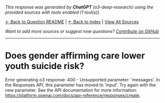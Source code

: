 <!-- 
Generated by: chatgpt
Model: o3-deep-research
Prompt type: sources
Tools enabled: True
Generated at: 2025-06-26T21:43:10.451042
-->

*This response was generated by **ChatGPT** (o3-deep-research) using the provided sources with tools enabled (1 tool(s)).*

[← Back to Question README](README.md) | [← Back to Index](../README.md) | [View All Sources](../allsources.md)

*Want to add more sources or suggest new questions? [Contribute on GitHub](https://github.com/justinwest/SuggestedSources)*

---

# Does gender affirming care lower youth suicide risk?

Error generating o3 response: 400 - Unsupported parameter: 'messages'. In the Responses API, this parameter has moved to 'input'. Try again with the new parameter. See the API documentation for more information: https://platform.openai.com/docs/api-reference/responses/create.